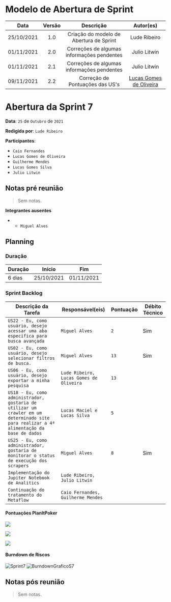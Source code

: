 # Modelo de Abertura de Sprint

|    Data    | Versão |         Descrição         |           Autor(es)           |
| :--------: | :----: | :-----------------------: | :---------------------------: |
| 25/10/2021 |  1.0   | Criação do modelo de Abertura de Sprint | Lude Ribeiro |
| 01/11/2021 |  2.0   | Correções de algumas informações pendentes | Julio Litwin |
| 01/11/2021 |  2.1   | Correções de algumas informações pendentes | Julio Litwin |
| 09/11/2021 |  2.2   | Correção de Pontuações das US's | [Lucas Gomes de Oliveira](http://github.com/LGomees) |

# Abertura da Sprint 7

**Data**: ```25``` de ```Outubro``` de ```2021```

**Redigida por**: ```Lude Ribeiro```

**Participantes**: 
* ```Caio Fernandes```
* ```Lucas Gomes de Oliveira```
* ```Guilherme Mendes```
* ```Lucas Gomes Silva```
* ```Julio Litwin```

## Notas pré reunião

> Sem notas.

**Integrantes ausentes**
* * ```Miguel Alves```

## Planning

### Duração

| Duração |   Início   |     Fim    |
| ------- | ---------- | ---------- |
| 6 dias  | 25/10/2021 | 01/11/2021 |

### Sprint Backlog

| Descrição da Tarefa | Responsável(eis) | Pontuação | Débito Técnico |
| ------------------- | ---------------- | --------- | -------------- |
| ```US22 - Eu, como usuário, desejo acessar uma aba específica para busca avançada``` | ```Miguel Alves``` | ```2``` | Sim |
| ```US02 - Eu, como usuário, desejo selecionar filtros de busca.``` | ```Miguel Alves``` | ```13``` | Sim |
| ```US06 - Eu, como usuário, desejo exportar a minha pesquisa``` | ```Lude Ribeiro, Lucas Gomes de Oliveira``` | ```13``` |  |
| ```US18 - Eu, como administrador, gostaria de utilizar um crawler em um determinado site para realizar a 4ª alimentação da base de dados``` | ```Lucas Maciel e Lucas Silva``` | ```5``` |  |
| ```US25 - Eu, como administrador, gostaria de monitorar o status de execução dos scrapers``` | ```Miguel Alves``` | ```8``` | Sim |
| ```Implementação do Jupiter Notebook de Analitics``` | ```Lude Ribeiro, Julio Litwin``` |  |  |
| ```Continuação do tratamento do Metaflow``` | ```Caio Fernandes, Guilherme Mendes``` |  |  |

#### Pontuações PlanItPoker

![](https://i.imgur.com/vK0OtFM.png)

![](https://i.imgur.com/nkYyDcM.png)

![](https://i.imgur.com/1asLIAs.png)

#### Burndown de Riscos
![Sprint7](https://user-images.githubusercontent.com/18038966/140945131-13aae488-5709-46b6-a6cc-12091c3098e0.png)
![BurndownGraficoS7](https://user-images.githubusercontent.com/18038966/140945162-046ccde6-41ab-4d5e-9651-d314429ba155.png)


## Notas pós reunião

> Sem notas.
